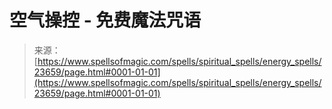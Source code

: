 <!--yml

category: 未分类

date: 2024-06-12 19:08:56

-->

# 空气操控 - 免费魔法咒语

> 来源：[https://www.spellsofmagic.com/spells/spiritual_spells/energy_spells/23659/page.html#0001-01-01](https://www.spellsofmagic.com/spells/spiritual_spells/energy_spells/23659/page.html#0001-01-01)
